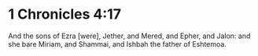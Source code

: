 # 1 Chronicles 4:17

And the sons of Ezra [were], Jether, and Mered, and Epher, and Jalon: and she bare Miriam, and Shammai, and Ishbah the father of Eshtemoa.